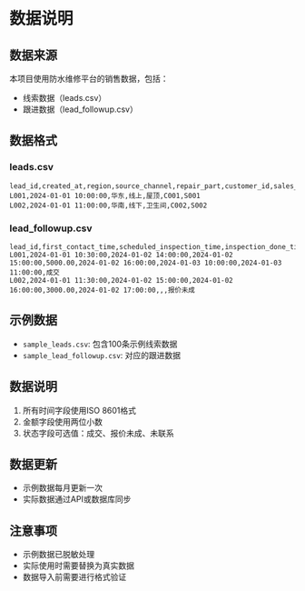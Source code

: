 # 数据说明

## 数据来源
本项目使用防水维修平台的销售数据，包括：
- 线索数据（leads.csv）
- 跟进数据（lead_followup.csv）

## 数据格式
### leads.csv
```csv
lead_id,created_at,region,source_channel,repair_part,customer_id,sales_id
L001,2024-01-01 10:00:00,华东,线上,屋顶,C001,S001
L002,2024-01-01 11:00:00,华南,线下,卫生间,C002,S002
```

### lead_followup.csv
```csv
lead_id,first_contact_time,scheduled_inspection_time,inspection_done_time,quote_amount,quote_time,contract_signed_time,payment_done_time,final_status
L001,2024-01-01 10:30:00,2024-01-02 14:00:00,2024-01-02 15:00:00,5000.00,2024-01-02 16:00:00,2024-01-03 10:00:00,2024-01-03 11:00:00,成交
L002,2024-01-01 11:30:00,2024-01-02 15:00:00,2024-01-02 16:00:00,3000.00,2024-01-02 17:00:00,,,报价未成
```

## 示例数据
- `sample_leads.csv`: 包含100条示例线索数据
- `sample_lead_followup.csv`: 对应的跟进数据

## 数据说明
1. 所有时间字段使用ISO 8601格式
2. 金额字段使用两位小数
3. 状态字段可选值：成交、报价未成、未联系

## 数据更新
- 示例数据每月更新一次
- 实际数据通过API或数据库同步

## 注意事项
- 示例数据已脱敏处理
- 实际使用时需要替换为真实数据
- 数据导入前需要进行格式验证 